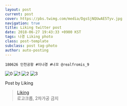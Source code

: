 ```yaml
---
layout: post
current: post
cover: https://pbs.twimg.com/media/DgsSjNQUwAE5Tyv.jpg
navigation: true
title: Liking twitter post
date: 2018-06-27 19:43:33 +0900 KST
tags: 나경 Liking photo
class: post-template
subclass: post tag-photo
author: auto-posting
---
```


```  
180626 인천공항 #이나경 #나꼬 @realfromis_9  

```

![0](https://pbs.twimg.com/media/DgsShLkU0AEEAcF.jpg)
![1](https://pbs.twimg.com/media/DgsSh74VMAEDt_p.jpg)
![2](https://pbs.twimg.com/media/DgsSilgVMAECr-o.jpg)
![3](https://pbs.twimg.com/media/DgsSjNQUwAE5Tyv.jpg)


Post by Liking

> [Liking](https://twitter.com/liking61)  
  로고크롭, 2차가공 금지